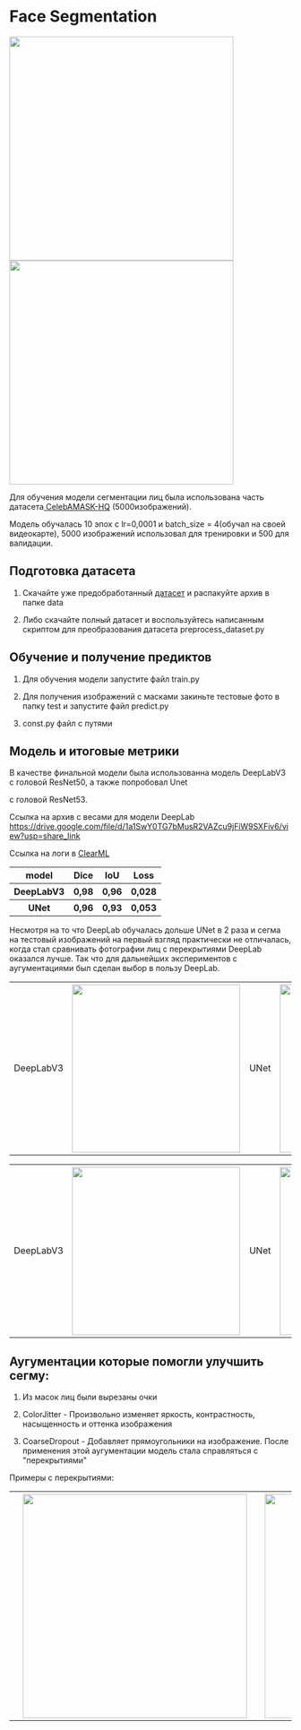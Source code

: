 # Face Segmentation

<img src="https://user-images.githubusercontent.com/109667895/206320957-07560012-51a4-4575-b167-6637db68595f.jpg" width="400"/>
<img src="https://user-images.githubusercontent.com/109667895/208003864-fe09e3f8-3024-4080-a4b0-d04d138a2a3b.gif" width="400"/>

Для обучения модели сегментации лиц была использована часть датасета<a href='https://github.com/switchablenorms/CelebAMask-HQ'> CelebAMASK-HQ</a> (5000изображений).

Модель обучалась 10 эпох с lr=0,0001 и batch_size = 4(обучал на своей видеокарте), 5000 изображений использовал для тренировки и 500 для валидации.

## Подготовка датасета

1. Скачайте уже предобработанный <a href='https://drive.google.com/file/d/152jPI7N1LrGjbe9kWDL6gzpcldj2Nlr2/view?usp=sharing'>датасет</a> и распакуйте архив в папке data

2. Либо скачайте полный датасет и воспользуйтесь написанным скриптом для преобразования датасета preprocess_dataset.py

## Обучение и получение предиктов
1. Для обучения модели запустите файл train.py

2. Для получения изображений с масками закиньте тестовые фото в папку test и запустите файл predict.py

3. const.py файл с путями

## Модель и итоговые метрики

В качестве финальной модели была использованна модель DeepLabV3 с головой ResNet50, а также попробовал Unet

c головой ResNet53.

Ссылка на архив с весами для модели DeepLab https://drive.google.com/file/d/1a1SwY0TG7bMusR2VAZcu9jFiW9SXFiv6/view?usp=share_link

Ссылка на логи в <a href='https://app.clear.ml/projects/46e0c21025b84f1bb7e6ec87c41cc802/experiments/ff7f692d790f4522abbed3d6947f80bc/output/execution'>ClearML</a> 

<table>
  <tr><th>model</th><th>Dice</th><th>IoU</th><th>Loss</th></tr>
  <tr><th>DeepLabV3</th><th>0,98</th><th>0,96</th><th>0,028</th></tr>
  <tr><th>UNet</th><th>0,96</th><th>0,93</th><th>0,053</th></tr>
</table>

Несмотря на то что DeepLab обучалась дольше UNet в 2 раза и сегма на тестовый изображений на первый взгляд практически не отличалась, когда стал
сравнивать фотографии лиц с перекрытиями DeepLab оказался лучше.
Так что для дальнейших экспериментов с аугументациями был сделан выбор в пользу DeepLab.

<table>
<tr>
   <td>DeepLabV3<th><img src="https://user-images.githubusercontent.com/109667895/206318901-58a6433b-18d3-42d6-ae7a-6d19900d97f8.jpg" width="300"/></th></td>
   <td>UNet<th><img src="https://user-images.githubusercontent.com/109667895/206318961-c858cd09-04af-4087-9867-838f4ba95f97.jpg" width="300"/></th></td>
</tr>
</table>

<table>
<tr>
   <td>DeepLabV3<th><img src="https://user-images.githubusercontent.com/109667895/206315552-84d667d9-1ecf-4e4d-9d57-d6cdc010a346.jpg" width="300"/></th></td>
   <td>UNet<th><img src="https://user-images.githubusercontent.com/109667895/206315756-b4829525-a65d-437d-9f38-9f9ae8afa81a.jpg" width="300"/></th></td>
</tr>
</table>


## Аугументации которые помогли улучшить сегму:

1. Из масок лиц были вырезаны очки

2. ColorJitter - Произвольно изменяет яркость, контрастность, насыщенность и оттенка изображения
  
3. CoarseDropout - Добавляет прямоугольники на изображение. После применения этой аугументации модель стала справляться с "перекрытиями"

Примеры с перекрытиями:

<table>
<tr>
   <td><th><img src="https://user-images.githubusercontent.com/109667895/208006644-e1b4ef39-f4f7-4445-b696-aefe2e2860e9.jpg" width="400"/></th></td>
   <td><th><img src="https://user-images.githubusercontent.com/109667895/208006684-6f5579bf-c87d-4da3-a99c-6fe7e48b00de.jpg" width="400"/></th></td>
   <td><th><img src="https://user-images.githubusercontent.com/109667895/208006755-86b77ec9-4af4-4a08-97c5-d46fcc432cfb.jpg" width="400"/></th></td>
   <td><th><img src="https://user-images.githubusercontent.com/109667895/208006786-3f6d9034-cd51-40d1-a373-a19d0907e65c.jpg" width="400"/></th></td>
</tr>
</table>
